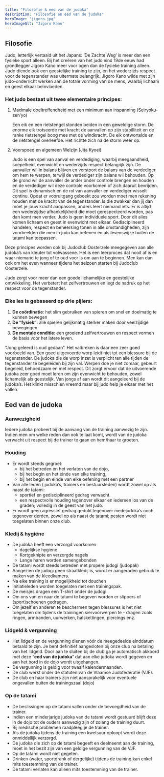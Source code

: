 ```yaml
---
title: "Filosofie & eed van de judoka"
description: "Filosofie en eed van de judoka"
heroImage: "jigoro.jpg"
heroImageAlt: "Jigoro Kano"
---
```


## Filosofie

Judo, letterlijk vertaald uit het Japans: ‘De Zachte Weg’ is meer dan een fysieke sport alleen. Bij het creëren van het judo eind 19de eeuw had grondlegger Jigoro Kano meer voor ogen dan de fysieke training alleen. Judo diende ook een geestelijke training te zijn, en het wederzijds respect voor de tegenstander was uitermate belangrijk. Jigoro Kano wilde met zijn judo-onderricht werken aan de totale vorming van de mens, waarbij lichaam en geest elkaar beïnvloeden.

### Het judo bestaat uit twee elementaire principes:

1. Maximale doeltreffendheid met een minimum aan inspanning (Seiryoku-zen’yo)

   Een eik en een rietstengel stonden beiden in een geweldige storm. De enorme eik trotseerde met kracht de aanvallen op zijn stabilliteit en de ranke rietstengel boog mee met de windkracht. De eik ontwortelde en de rietstengel overleefde. Het richtte zich na de storm weer op.

2. Voorspoed en algemeen Welzijn (Jita Kyoei)

   Judo is een spel van aanval en verdediging, waarbij meegaandheid, soepelheid, evenwicht en wederzijds respect belangrijk zijn. De aanvaller wil in balans blijven en verstoort de balans van de verdediger om hem te werpen, terwijl de verdediger zijn balans wil behouden. Op de grond wil de aanvaller de ander onder controle brengen en houden en de verdediger wil deze controle voorkomen of zich daaruit bevrijden. Dit spel is dynamisch en de rol van aanvaller en verdediger wisselt continu. Opdat er vooruitgang geboekt zou worden moet men rekening houden met de kracht van de tegenstander. Is die zwakker dan jij dan moet je jouw kracht aanpassen, anders leert niemand iets. Er is altijd een wederzijdse afhankelijkheid die moet gerespecteerd worden, pas dan komt men verder. Judo is geen individuele sport. Door dit alles komen lichaam en geest in evenwicht met elkaar. Gedisciplineerd handelen, respect en beheersing tonen in alle omstandigheden, zijn voorbeelden die men in judo kan oefenen en als levenswijze buiten de tatami kan toepassen.

Deze principes worden ook bij Judoclub Oosterzele meegegeven aan alle judoka’s van kleuter tot volwassene. Het is een leerproces dat nooit af is en waar niemand te jong of te oud voor is om aan te beginnen. Men kan dan ook om het even wanneer tijdens het seizoen starten bij Judoclub Oosterzele.

Judo zorgt voor meer dan een goede lichamelijke en geestelijke ontwikkeling. Het verbetert het zelfvertrouwen en legt de nadruk op het respect voor de tegenstander.

### Elke les is gebaseerd op drie pijlers:

1. **De coördinatie**: het slim gebruiken van spieren om snel en doelmatig te kunnen bewegen
2. **De “fysiek”**: alle spieren gelijkmatig sterker maken door veelzijdige bewegingen
3. **De mentale conditie**: een groeiend zelfvertrouwen en respect vormen de basis voor het latere leven.

“Jong geleerd is oud gedaan”. Het valbreken is daar een zeer goed voorbeeld van. Een goed uitgevoerde worp leidt niet tot een blessure bij de tegenstander. De judoka die de worp inzet is verplicht ten alle tijden de tegenstander te begeleiden bij zijn val. Werpen doe je niet zomaar, gebeurt begeleid, behoedzaam en met respect. Dit zorgt ervoor dat de uitvoerende judoka zeer goed moet leren om zijn evenwicht te behouden, zowel lichamelijk als geestelijk. Van jongs af aan wordt dit aangeleerd bij de judoka’s. Het klinkt misschien vreemd maar bij judo help je elkaar met het vallen.

## Eed van de judoka

### Aanwezigheid

Iedere judoka probeert bij de aanvang van de training aanwezig te zijn. Indien men om welke reden dan ook te laat komt, wordt van de judoka verwacht uit respect bij de trainer te gaan en hem/haar te groeten.

### Houding

- Er wordt steeds gegroet:
  - bij het betreden en het verlaten van de dojo,
  - bij het begin en het einde van elke training,
  - bij het begin en einde van elke oefening met een partner
- Van alle leden ( judoka’s, trainers en bestuursleden) wordt zowel op als naast de tatami:
  - sportief en gedisciplineerd gedrag verwacht.
  - een respectvolle houding tegenover elkaar en iedereen los van de graden; volledig in de geest van het judo.
- Er wordt geen agressief gedrag geduld tegenover medejudoka’s noch tegenover derden, zowel op als naast de tatami; pesten wordt niet toegelaten binnen onze club.

### Kledij & hygiëne

- De judoka heeft een verzorgd voorkomen
  - dagelijkse hygiene
  - Kortgeknipte en verzorgde nagels
  - Lange haren worden samengebonden
- De tatami wordt steeds betreden met propere judogi (judopak)
- Aangezien de judogi geen straatkledij is, wordt er aangeraden gebruik te maken van de kleedkamers.
- Na elke training is er mogelijkheid tot douchen
- Initiatieleden worden toegelaten met een trainingspak.
- De meisjes dragen een T-shirt onder de judogi.
- Om ons van en naar de tatami te begeven worden er slippers of (sport)schoenen gedragen.
- Om jezelf en anderen te beschermen tegen blessures is het niet toegelaten om tijdens de trainingen siervoorwerpen te - dragen zoals ringen, armbanden, uurwerken, halskettingen, piercings enz.

### Lidgeld & vergunning

- Het lidgeld en de vergunning dienen vóór de meegedeelde einddatum betaald te zijn. Je bent definitief aangesloten bij onze club na betaling van het lidgeld. Door aan te sluiten bij de club ga je automatisch akkoord met deze “**eed van de judoka**” dat aan elke judoka wordt gegeven en aan het bord in de dojo wordt uitgehangen.
- De vergunning is geldig voor twaalf kalendermaanden.
- De club werkt onder de statuten van de Vlaamse Judofederatie (VJF).
- De club en haar trainers zijn niet aansprakelijk voor eventuele ongevallen buiten de trainingszaal (dojo)

### Op de tatami

- De beslissingen op de tatami vallen onder de bevoegdheid van de trainer.
- Indien een minderjarige judoka van de tatami wordt gestuurd blijft deze in de dojo tot de ouders aanwezig zijn of zolang de training duurt.
- Bij medische problemen raadpleeg je de trainer.
- Als de judoka tijdens de training een kwetsuur oploopt wordt deze onmiddellijk verzorgd.
- De judoka die zich op de tatami begeeft en deelneemt aan de training, moet in het bezit zijn van een geldige vergunning van de VJF.
- Op de tatami wordt niet gegeten.
- Drinken (water, sportdrank of dergelijke) tijdens de training kan enkel mits toestemming van de trainer.
- De tatami verlaten kan alleen mits toestemming van de trainer.
